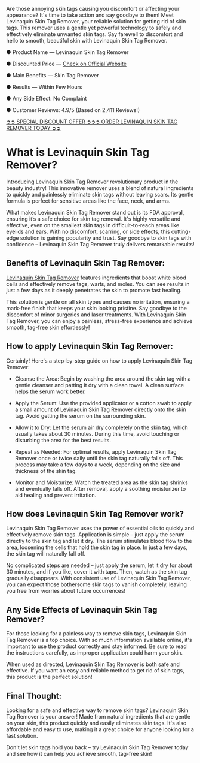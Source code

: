 Are those annoying skin tags causing you discomfort or affecting your appearance? It's time to take action and say goodbye to them! Meet Levinaquin Skin Tag Remover, your reliable solution for getting rid of skin tags. This remover uses a gentle yet powerful technology to safely and effectively eliminate unwanted skin tags. Say farewell to discomfort and hello to smooth, beautiful skin with Levinaquin Skin Tag Remover.

● Product Name — Levinaquin Skin Tag Remover

● Discounted Price — [Check on Official Website](https://atozsupplement.com/levinaquin-skin-tag-remover/)

● Main Benefits — Skin Tag Remover

● Results — Within Few Hours

● Any Side Effect: No Complaint

● Customer Reviews: 4.9/5 (Based on 2,411 Reviews!)‍

‍[➲➲ SPECIAL DISCOUNT OFFER ➲➲➲ ORDER LEVINAQUIN SKIN TAG REMOVER TODAY ➲➲](https://atozsupplement.com/levinaquin-skin-tag-remover/)

# What is Levinaquin Skin Tag Remover?

Introducing Levinaquin Skin Tag Remover revolutionary product in the beauty industry! This innovative remover uses a blend of natural ingredients to quickly and painlessly eliminate skin tags without leaving scars. Its gentle formula is perfect for sensitive areas like the face, neck, and arms.

What makes Levinaquin Skin Tag Remover stand out is its FDA approval, ensuring it’s a safe choice for skin tag removal. It's highly versatile and effective, even on the smallest skin tags in difficult-to-reach areas like eyelids and ears. With no discomfort, scarring, or side effects, this cutting-edge solution is gaining popularity and trust. Say goodbye to skin tags with confidence – Levinaquin Skin Tag Remover truly delivers remarkable results!

## Benefits of Levinaquin Skin Tag Remover:

[Levinaquin Skin Tag Remover](https://www.facebook.com/levinaquinskintagremover/) features ingredients that boost white blood cells and effectively remove tags, warts, and moles. You can see results in just a few days as it deeply penetrates the skin to promote fast healing.

This solution is gentle on all skin types and causes no irritation, ensuring a mark-free finish that keeps your skin looking pristine. Say goodbye to the discomfort of minor surgeries and laser treatments. With Levinaquin Skin Tag Remover, you can enjoy a painless, stress-free experience and achieve smooth, tag-free skin effortlessly!

## How to apply Levinaquin Skin Tag Remover:

Certainly! Here's a step-by-step guide on how to apply Levinaquin Skin Tag Remover:

- Cleanse the Area: Begin by washing the area around the skin tag with a gentle cleanser and patting it dry with a clean towel. A clean surface helps the serum work better.

- Apply the Serum: Use the provided applicator or a cotton swab to apply a small amount of Levinaquin Skin Tag Remover directly onto the skin tag. Avoid getting the serum on the surrounding skin.

- Allow it to Dry: Let the serum air dry completely on the skin tag, which usually takes about 30 minutes. During this time, avoid touching or disturbing the area for the best results.

- Repeat as Needed: For optimal results, apply Levinaquin Skin Tag Remover once or twice daily until the skin tag naturally falls off. This process may take a few days to a week, depending on the size and thickness of the skin tag.

- Monitor and Moisturize: Watch the treated area as the skin tag shrinks and eventually falls off. After removal, apply a soothing moisturizer to aid healing and prevent irritation.

## How does Levinaquin Skin Tag Remover work?

Levinaquin Skin Tag Remover uses the power of essential oils to quickly and effectively remove skin tags. Application is simple – just apply the serum directly to the skin tag and let it dry. The serum stimulates blood flow to the area, loosening the cells that hold the skin tag in place. In just a few days, the skin tag will naturally fall off.

No complicated steps are needed – just apply the serum, let it dry for about 30 minutes, and if you like, cover it with tape. Then, watch as the skin tag gradually disappears. With consistent use of Levinaquin Skin Tag Remover, you can expect those bothersome skin tags to vanish completely, leaving you free from worries about future occurrences!

## Any Side Effects of Levinaquin Skin Tag Remover?

For those looking for a painless way to remove skin tags, Levinaquin Skin Tag Remover is a top choice. With so much information available online, it's important to use the product correctly and stay informed. Be sure to read the instructions carefully, as improper application could harm your skin.

When used as directed, Levinaquin Skin Tag Remover is both safe and effective. If you want an easy and reliable method to get rid of skin tags, this product is the perfect solution!

## Final Thought:

Looking for a safe and effective way to remove skin tags? Levinaquin Skin Tag Remover is your answer! Made from natural ingredients that are gentle on your skin, this product quickly and easily eliminates skin tags. It's also affordable and easy to use, making it a great choice for anyone looking for a fast solution.

Don't let skin tags hold you back – try Levinaquin Skin Tag Remover today and see how it can help you achieve smooth, tag-free skin!
